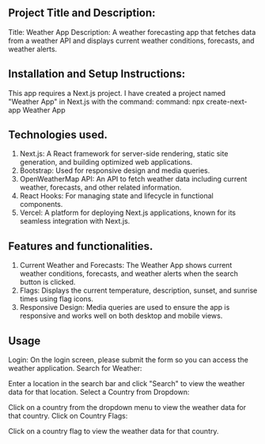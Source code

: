 ## Project Title and Description:
Title: Weather App
Description:
A weather forecasting app that fetches data from a weather API and displays current weather conditions, forecasts, and weather alerts.

## Installation and Setup Instructions:
This app requires a Next.js project. I have created a project named "Weather App" in Next.js with the command:
command:
npx create-next-app Weather App


## Technologies used.
1. Next.js: A React framework for server-side rendering, static site generation, and building optimized web applications.
2. Bootstrap: Used for responsive design and media queries.
3. OpenWeatherMap API: An API to fetch weather data including current weather, forecasts, and other related information.
4. React Hooks: For managing state and lifecycle in functional components.
5. Vercel: A platform for deploying Next.js applications, known for its seamless integration with Next.js.


## Features and functionalities.
1. Current Weather and Forecasts: The Weather App shows current weather conditions, forecasts, and weather alerts when the search button is clicked.
2. Flags: Displays the current temperature, description, sunset, and sunrise times using flag icons.
3. Responsive Design: Media queries are used to ensure the app is responsive and works well on both desktop and mobile views.

## Usage
Login:
On the login screen, please submit the form so you can access the weather application.
Search for Weather:

Enter a location in the search bar and click "Search" to view the weather data for that location.
Select a Country from Dropdown:

Click on a country from the dropdown menu to view the weather data for that country.
Click on Country Flags:

Click on a country flag to view the weather data for that country.
